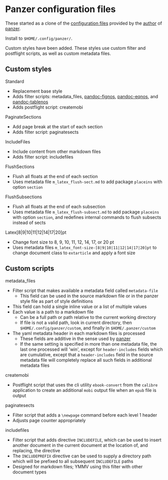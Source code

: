 # Panzer configuration files #

These started as a clone of the [configuration
files](https://github.com/msprev/dot-panzer) provided by the
[author](https://github.com/msprev) of
[panzer](https://github.com/msprev/panzer).

Install to `$HOME/.config/panzer/`.

Custom styles have been added. These styles use custom filter and postflight
scripts, as well as custom metadata files.

## Custom styles ##

Standard

* Replacement base style
* Adds filter scripts: metadata_files,
  [pandoc-fignos](https://github.com/tomduck/pandoc-fignos),
  [pandoc-eqnos](https://github.com/tomduck/pandoc-eqnos), and
  [pandoc-tablenos](https://github.com/tomduck/pandoc-tablenos)
* Adds postflight script: createmobi


PaginateSections

* Add page break at the start of each section
* Adds filter script: paginatesects

IncludeFiles

* Include content from other markdown files
* Adds filter script: includefiles

FlushSections

* Flush all floats at the end of each section
* Uses metadata file `m_latex_flush-sect.md` to add package `placeins` with option `section`

FlushSubsections

* Flush all floats at the end of each subsection
* Uses metadata file `m_latex_flush-subsect.md` to add package `placeins` with
  option `section`, and redefines internal commands to flush subsects instead
  of sects

Latex\[8|9|10|11|12|14|17|20\]pt

* Change font size to 8, 9, 10, 11, 12, 14, 17, or 20 pt
* Uses metadata files `m_latex_font-size-[8|9|10|11|12|14|17|20]pt` to change
  document class to `extarticle` and apply a font size

## Custom scripts ##

metadata_files

* Filter script that makes available a metadata field called `metadata-file`
    * This field can be used in the source markdown file or in the panzer style
      file as part of style definitions
* This field can hold a single inline value or a list of multiple values
* Each value is a path to a markdown file
    * Can be a full path or path relative to the current working directory
    * If file is not a valid path, look in current directory, then
      `$HOME/.config/panzer/custom`, and finally in `$HOME/.panzer/custom`
* The yaml metadata header in each markdown files is processed
    * These fields are additive in the sense used by
      [panzer](https://github.com/msprev/panzer)
    * If the same setting is specified in more than one metadata file, the
      last one processed will 'win', except for `header-includes` fields which
      are cumulative, except that a `header-includes` field in the source
      metadata file will completely replace all such fields in additional
      metadata files

createmobi

* Postflight script that uses the cli utility `ebook-convert` from the
  `calibre` application to create an additional `mobi` output file when an
  `epub` file is output

paginatesects

* Filter script that adds a `\newpage` command before each level 1 header
* Adjusts page counter appropriately

includefiles

* Filter script that adds directive `INCLUDEFILE`, which can be used to insert
  another document in the current document at the location of, and replacing,
  the directive
* The `INCLUDEPREFIX` directive can be used to supply a directory path which
  will be prefixed to all subsequent `INCLUDEFILE` paths
* Designed for markdown files; YMMV using this filter with other document
  types
